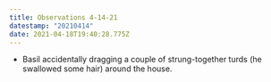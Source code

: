 ```yaml
---
title: Observations 4-14-21
datestamp: "20210414"
date: 2021-04-18T19:40:28.775Z
---
```

- Basil accidentally dragging a couple of strung-together turds (he swallowed some hair) around the house.